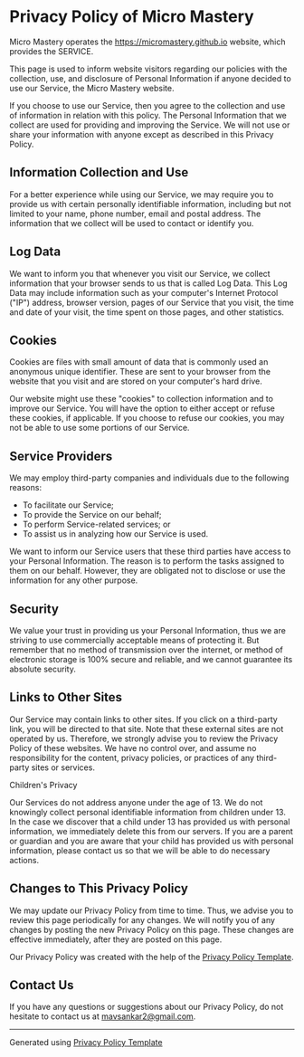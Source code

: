 Privacy Policy of Micro Mastery
===============================

Micro Mastery operates the https://micromastery.github.io website, which provides the SERVICE.

This page is used to inform website visitors regarding our policies with the collection, use, and disclosure of Personal Information if anyone decided to use our Service, the Micro Mastery website.

If you choose to use our Service, then you agree to the collection and use of information in relation with this policy. The Personal Information that we collect are used for providing and improving the Service. We will not use or share your information with anyone except as described in this Privacy Policy.


Information Collection and Use
------------------------------

For a better experience while using our Service, we may require you to provide us with certain personally identifiable information, including but not limited to your name, phone number, email and postal address. The information that we collect will be used to contact or identify you.

Log Data
--------

We want to inform you that whenever you visit our Service, we collect information that your browser sends to us that is called Log Data. This Log Data may include information such as your computer's Internet Protocol ("IP") address, browser version, pages of our Service that you visit, the time and date of your visit, the time spent on those pages, and other statistics.

Cookies
-------

Cookies are files with small amount of data that is commonly used an anonymous unique identifier. These are sent to your browser from the website that you visit and are stored on your computer's hard drive.

Our website might use these "cookies" to collection information and to improve our Service. You will have the option to either accept or refuse these cookies, if applicable. If you choose to refuse our cookies, you may not be able to use some portions of our Service.

Service Providers
-----------------

We may employ third-party companies and individuals due to the following reasons:

*   To facilitate our Service;
*   To provide the Service on our behalf;
*   To perform Service-related services; or
*   To assist us in analyzing how our Service is used.

We want to inform our Service users that these third parties have access to your Personal Information. The reason is to perform the tasks assigned to them on our behalf. However, they are obligated not to disclose or use the information for any other purpose.

Security
--------

We value your trust in providing us your Personal Information, thus we are striving to use commercially acceptable means of protecting it. But remember that no method of transmission over the internet, or method of electronic storage is 100% secure and reliable, and we cannot guarantee its absolute security.

Links to Other Sites
--------------------

Our Service may contain links to other sites. If you click on a third-party link, you will be directed to that site. Note that these external sites are not operated by us. Therefore, we strongly advise you to review the Privacy Policy of these websites. We have no control over, and assume no responsibility for the content, privacy policies, or practices of any third-party sites or services.

Children's Privacy

Our Services do not address anyone under the age of 13. We do not knowingly collect personal identifiable information from children under 13. In the case we discover that a child under 13 has provided us with personal information, we immediately delete this from our servers. If you are a parent or guardian and you are aware that your child has provided us with personal information, please contact us so that we will be able to do necessary actions.

Changes to This Privacy Policy
------------------------------

We may update our Privacy Policy from time to time. Thus, we advise you to review this page periodically for any changes. We will notify you of any changes by posting the new Privacy Policy on this page. These changes are effective immediately, after they are posted on this page.

Our Privacy Policy was created with the help of the [Privacy Policy Template](https://www.privacypolicytemplate.net).

Contact Us
----------

If you have any questions or suggestions about our Privacy Policy, do not hesitate to contact us at mavsankar2@gmail.com.

* * *

Generated using [Privacy Policy Template](https://www.privacypolicytemplate.net)
